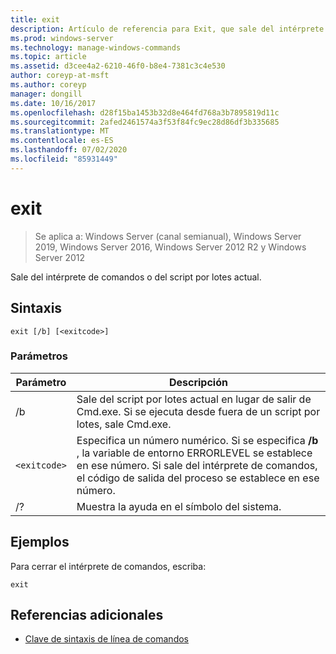 ```yaml
---
title: exit
description: Artículo de referencia para Exit, que sale del intérprete de comandos.
ms.prod: windows-server
ms.technology: manage-windows-commands
ms.topic: article
ms.assetid: d3cee4a2-6210-46f0-b8e4-7381c3c4e530
author: coreyp-at-msft
ms.author: coreyp
manager: dongill
ms.date: 10/16/2017
ms.openlocfilehash: d28f15ba1453b32d8e464fd768a3b7895819d11c
ms.sourcegitcommit: 2afed2461574a3f53f84fc9ec28d86df3b335685
ms.translationtype: MT
ms.contentlocale: es-ES
ms.lasthandoff: 07/02/2020
ms.locfileid: "85931449"
---
```

# <a name="exit"></a>exit

> Se aplica a: Windows Server (canal semianual), Windows Server 2019, Windows Server 2016, Windows Server 2012 R2 y Windows Server 2012

Sale del intérprete de comandos o del script por lotes actual.

## <a name="syntax"></a>Sintaxis

```
exit [/b] [<exitcode>]
```

### <a name="parameters"></a>Parámetros

| Parámetro | Descripción |
| --------- | ----------- |
| /b | Sale del script por lotes actual en lugar de salir de Cmd.exe. Si se ejecuta desde fuera de un script por lotes, sale Cmd.exe. |
| `<exitcode>` | Especifica un número numérico. Si se especifica **/b** , la variable de entorno ERRORLEVEL se establece en ese número. Si sale del intérprete de comandos, el código de salida del proceso se establece en ese número. |
| /? | Muestra la ayuda en el símbolo del sistema. |

## <a name="examples"></a>Ejemplos

Para cerrar el intérprete de comandos, escriba:

```
exit
```

## <a name="additional-references"></a>Referencias adicionales

- [Clave de sintaxis de línea de comandos](command-line-syntax-key.md)
